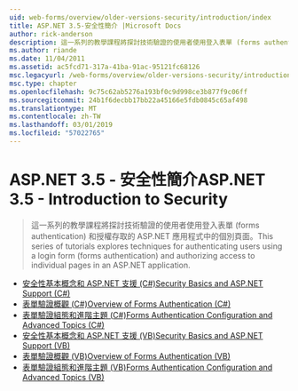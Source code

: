 ```yaml
---
uid: web-forms/overview/older-versions-security/introduction/index
title: ASP.NET 3.5-安全性簡介 |Microsoft Docs
author: rick-anderson
description: 這一系列的教學課程將探討技術驗證的使用者使用登入表單 (forms authentication) 和授權存取中的個別頁面...
ms.author: riande
ms.date: 11/04/2011
ms.assetid: ac5fcd71-317a-41ba-91ac-95121fc68126
msc.legacyurl: /web-forms/overview/older-versions-security/introduction
msc.type: chapter
ms.openlocfilehash: 9c75c62ab5276a193bf0c9d998ce3b877f9c06ff
ms.sourcegitcommit: 24b1f6decbb17bb22a45166e5fdb0845c65af498
ms.translationtype: MT
ms.contentlocale: zh-TW
ms.lasthandoff: 03/01/2019
ms.locfileid: "57022765"
---
```

<a name="aspnet-35---introduction-to-security"></a><span data-ttu-id="452c4-103">ASP.NET 3.5 - 安全性簡介</span><span class="sxs-lookup"><span data-stu-id="452c4-103">ASP.NET 3.5 - Introduction to Security</span></span>
====================
> <span data-ttu-id="452c4-104">這一系列的教學課程將探討技術驗證的使用者使用登入表單 (forms authentication) 和授權存取的 ASP.NET 應用程式中的個別頁面。</span><span class="sxs-lookup"><span data-stu-id="452c4-104">This series of tutorials explores techniques for authenticating users using a login form (forms authentication) and authorizing access to individual pages in an ASP.NET application.</span></span>


- [<span data-ttu-id="452c4-105">安全性基本概念和 ASP.NET 支援 (C#)</span><span class="sxs-lookup"><span data-stu-id="452c4-105">Security Basics and ASP.NET Support (C#)</span></span>](security-basics-and-asp-net-support-cs.md)
- [<span data-ttu-id="452c4-106">表單驗證概觀 (C#)</span><span class="sxs-lookup"><span data-stu-id="452c4-106">Overview of Forms Authentication (C#)</span></span>](an-overview-of-forms-authentication-cs.md)
- [<span data-ttu-id="452c4-107">表單驗證組態和進階主題 (C#)</span><span class="sxs-lookup"><span data-stu-id="452c4-107">Forms Authentication Configuration and Advanced Topics (C#)</span></span>](forms-authentication-configuration-and-advanced-topics-cs.md)
- [<span data-ttu-id="452c4-108">安全性基本概念和 ASP.NET 支援 (VB)</span><span class="sxs-lookup"><span data-stu-id="452c4-108">Security Basics and ASP.NET Support (VB)</span></span>](security-basics-and-asp-net-support-vb.md)
- [<span data-ttu-id="452c4-109">表單驗證概觀 (VB)</span><span class="sxs-lookup"><span data-stu-id="452c4-109">Overview of Forms Authentication (VB)</span></span>](an-overview-of-forms-authentication-vb.md)
- [<span data-ttu-id="452c4-110">表單驗證組態和進階主題 (VB)</span><span class="sxs-lookup"><span data-stu-id="452c4-110">Forms Authentication Configuration and Advanced Topics (VB)</span></span>](forms-authentication-configuration-and-advanced-topics-vb.md)
